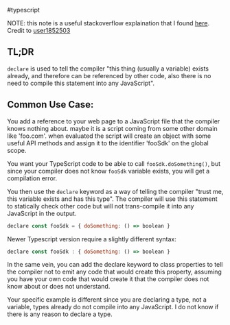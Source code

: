 #typescript 

NOTE: this note is a useful stackoverflow explaination that I found [here](https://stackoverflow.com/questions/43335962/purpose-of-declare-keyword-in-typescript). Credit to [user1852503](https://stackoverflow.com/users/1852503/user1852503)
## TL;DR
`declare` is used to tell the compiler "this thing (usually a variable) exists already, and therefore can be referenced by other code, also there is no need to compile this statement into any JavaScript".

## Common Use Case:
You add a reference to your web page to a JavaScript file that the compiler knows nothing about. maybe it is a script coming from some other domain like 'foo.com'. when evaluated the script will create an object with some useful API methods and assign it to the identifier 'fooSdk' on the global scope.

You want your TypeScript code to be able to call `fooSdk.doSomething()`, but since your compiler does not know `fooSdk` variable exists, you will get a compilation error.

You then use the `declare` keyword as a way of telling the compiler "trust me, this variable exists and has this type". The compiler will use this statement to statically check other code but will not trans-compile it into any JavaScript in the output.
```javascript
declare const fooSdk = { doSomething: () => boolean }
```

Newer Typescript version require a slightly different syntax:
```javascript
declare const fooSdk : { doSomething: () => boolean }
```

In the same vein, you can add the declare keyword to class properties to tell the compiler not to emit any code that would create this property, assuming you have your own code that would create it that the compiler does not know about or does not understand.

Your specific example is different since you are declaring a type, not a variable, types already do not compile into any JavaScript. I do not know if there is any reason to declare a type.